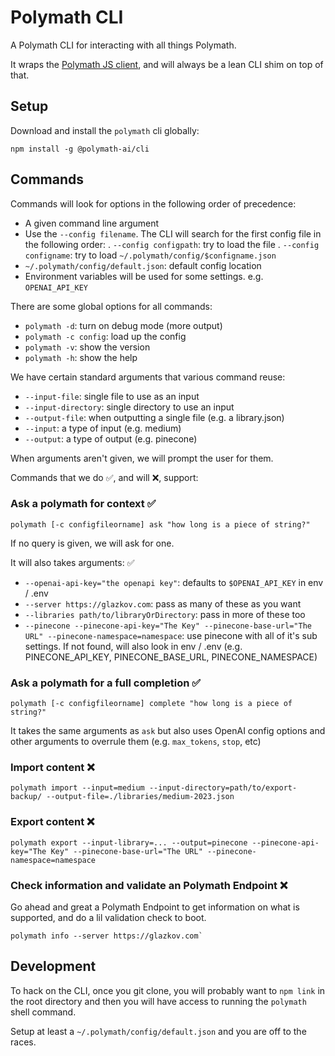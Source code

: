 # Polymath CLI

A Polymath CLI for interacting with all things Polymath.

It wraps the [Polymath JS client](https://github.com/polymath-ai/polymath-js-client/),
and will always be a lean CLI shim on top of that.

## Setup

Download and install the `polymath` cli globally:

```shell
npm install -g @polymath-ai/cli
```

## Commands

Commands will look for options in the following order of precedence:

- A given command line argument
- Use the `--config filename`. The CLI will search for the first config file
  in the following order:
  . `--config configpath`: try to load the file
  . `--config configname`: try to load `~/.polymath/config/$configname.json`
- `~/.polymath/config/default.json`: default config location
- Environment variables will be used for some settings. e.g. `OPENAI_API_KEY`

There are some global options for all commands:

- `polymath -d`: turn on debug mode (more output)
- `polymath -c config`: load up the config
- `polymath -v`: show the version
- `polymath -h`: show the help

We have certain standard arguments that various command reuse:

- `--input-file`: single file to use as an input
- `--input-directory`: single directory to use an input
- `--output-file`: when outputting a single file (e.g. a library.json)
- `--input`: a type of input (e.g. medium)
- `--output`: a type of output (e.g. pinecone)

When arguments aren't given, we will prompt the user for them.

Commands that we do ✅, and will ❌, support:

### Ask a polymath for context ✅

```shell
polymath [-c configfileorname] ask "how long is a piece of string?"
```

If no query is given, we will ask for one.

It will also takes arguments: ✅

- `--openai-api-key="the openapi key"`: defaults to `$OPENAI_API_KEY` in env / .env
- `--server https://glazkov.com`: pass as many of these as you want
- `--libraries path/to/libraryOrDirectory`: pass in more of these too
- `--pinecone --pinecone-api-key="The Key" --pinecone-base-url="The URL" --pinecone-namespace=namespace`: use pinecone with all of it's sub settings. If not found, will also look in env / .env (e.g. PINECONE_API_KEY, PINECONE_BASE_URL, PINECONE_NAMESPACE)

### Ask a polymath for a full completion ✅

```shell
polymath [-c configfileorname] complete "how long is a piece of string?"
```

It takes the same arguments as `ask` but also uses OpenAI config options and other arguments to overrule them (e.g. `max_tokens`, `stop`, etc)

### Import content ❌

```shell
polymath import --input=medium --input-directory=path/to/export-backup/ --output-file=./libraries/medium-2023.json
```

### Export content ❌

```shell
polymath export --input-library=... --output=pinecone --pinecone-api-key="The Key" --pinecone-base-url="The URL" --pinecone-namespace=namespace
```

### Check information and validate an Polymath Endpoint ❌

Go ahead and great a Polymath Endpoint to get information on what is supported,
and do a lil validation check to boot.

```shell
polymath info --server https://glazkov.com`
```

## Development

To hack on the CLI, once you git clone, you will probably want to `npm link` in the root directory and then you will have access to running the `polymath` shell command.

Setup at least a `~/.polymath/config/default.json` and you are off to the races.
